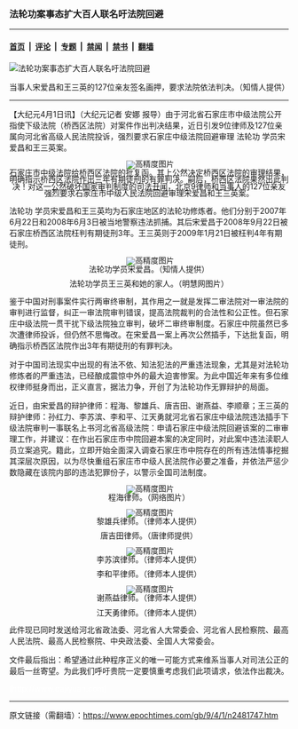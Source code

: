 ### 法轮功案事态扩大百人联名吁法院回避

---

#### [首页](../../../..?n2481747) &nbsp;|&nbsp; [评论](../../../../../epoch-comment?n2481747) &nbsp;|&nbsp; [专题](../../../../../epoch-special?n2481747) &nbsp;|&nbsp; [禁闻](../../../../../epoch-news?n2481747) &nbsp;|&nbsp; [禁书](../../../../../books?n2481747) &nbsp;|&nbsp; [翻墙](https://github.com/gfw-breaker/nogfw/blob/master/README.md?n2481747)


<div><img alt="法轮功案事态扩大百人联名吁法院回避" class="attachment-djy_600_400 size-djy_600_400 wp-post-image" src="https://i.epochtimes.com/assets/uploads/2009/04/904010202001915-600x400.jpg"/>
<div class="caption">
 <p>
  当事人宋爱昌和王三英的127位亲友签名画押，要求法院依法判决。（知情人提供）
 </p>
</div></div><hr/><div class="post_content" id="artbody" itemprop="articleBody">
 <!-- article content begin -->
 <p>
  【大纪元4月1日讯】（大纪元记者
  <ok href="https://www.epochtimes.com/gb/tag/%E5%AE%89%E5%A8%9C.html">
   安娜
  </ok>
  报导）由于河北省石家庄市中级法院公开指使下级法院（桥西区法院）对案件作出判决结果，近日引发9位律师及127位亲属向河北省高级人民法院投诉，强烈要求石家庄中级法院回避审理
  <ok href="https://www.epochtimes.com/gb/tag/%E6%B3%95%E8%BD%AE%E5%8A%9F.html">
   法轮功
  </ok>
  学员宋爱昌和王三英案。
 </p>
 <p>
  <!--image v 1.0-->
 </p>
 <div style="line-height: 90%; text-align: center;">
  <ok href=" https://i.epochtimes.com/assets/uploads/2010/01/904010202041915.jpg" rel="noreferrer noopener" target="_blank">
   <img alt="" class="size-large wp-image-7404520" src="https://i.epochtimes.com/assets/uploads/2010/01/904010202041915.jpg" title=""/>
  </ok>
  <img alt="高精度图片" border="0" src="//www.epochtimes.com/images/highRes.jpg"/>
  <br/>
  <span class="bn12">
   石家庄市中级法院给桥西区法院的批复函。其上公然决定桥西区法院的审理结果，明确指示桥西区法院作出三年有期徒刑的有罪判决。嗣后，桥西区法院果然出此判决！对这一公然破坏国家审判制度的司法丑闻，北京9律师和当事人的127位亲友强烈要求石家庄市中级人民法院回避审理宋爱昌和王三英案。
  </span>
 </div>
 <p>
  <!-- -->
 </p>
 <p>
  <ok href="https://www.epochtimes.com/gb/tag/%E6%B3%95%E8%BD%AE%E5%8A%9F.html">
   法轮功
  </ok>
  学员宋爱昌和王三英均为石家庄地区的法轮功修炼者。他们分别于2007年6月22日和2008年6月3日被当地警察违法抓捕。其后宋爱昌于2008年9月22日被石家庄桥西区法院枉判有期徒刑3年。王三英则于2009年1月21日被枉判4年有期徒刑。
 </p>
 <p>
  <!--image v 1.0-->
 </p>
 <div style="line-height: 90%; text-align: center;">
  <ok href=" https://i.epochtimes.com/assets/uploads/2010/01/904010205231915.jpg" rel="noreferrer noopener" target="_blank">
   <img alt="" class="size-large wp-image-7404521" src="https://i.epochtimes.com/assets/uploads/2010/01/904010205231915.jpg" title=""/>
  </ok>
  <img alt="高精度图片" border="0" src="//www.epochtimes.com/images/highRes.jpg"/>
  <br/>
  <span class="bn12">
   法轮功学员宋爱昌。（知情人提供）
  </span>
 </div>
 <p>
  <!-- -->
 </p>
 <p>
  <!--image v 1.0-->
 </p>
 <div style="line-height: 90%; text-align: center;">
  <ok href=" https://i.epochtimes.com/assets/uploads/2010/01/904010205241915-600x450.jpg" rel="noreferrer noopener" target="_blank">
   <img alt="" class="size-large wp-image-7404522" src="https://i.epochtimes.com/assets/uploads/2010/01/904010205241915-600x450.jpg" title=""/>
  </ok>
  <br/>
  <span class="bn12">
   法轮功学员王三英和她的家人。（明慧网图片）
  </span>
 </div>
 <p>
  <!-- -->
 </p>
 <p>
  鉴于中国对刑事案件实行两审终审制，其作用之一就是发挥二审法院对一审法院的审判进行监督，纠正一审法院审判错误，提高法院裁判的合法性和公正性。但石家庄中级法院一贯干扰下级法院独立审判，破坏二审终审制度。石家庄中院虽然已多次遭律师投诉，但仍然不思悔改。在宋爱昌一案上再次公然插手，下达批复函，明确指示桥西区法院作出3年有期徒刑的有罪判决。
 </p>
 <p>
  对于中国司法现实中出现的有法不依、知法犯法的严重违法现象，尤其是对法轮功修炼者的严重违法，已经酿成震惊中外的最大迫害惨案。为此中国近年来有多位维权律师挺身而出，正义直言，据法力争，开创了为法轮功作无罪辩护的局面。
 </p>
 <p>
  近日，由宋爱昌的辩护律师：程海、黎雄兵、唐吉田、谢燕益、李顺章；王三英的辩护律师：孙红力、李苏滨、李和平、江天勇就河北省石家庄中级法院违法插手下级法院审判一事联名上书河北省高级法院：申请石家庄中级法院回避该案的二审审理工作，并建议：在作出石家庄市中院回避本案的决定同时，对此案中违法渎职人员立案追究。籍此，立即开始全面深入调查石家庄市中院存在的所有违法情事挖掘其深层次原因，以为尽快重组石家庄市中级人民法院作必要之准备，并依法严惩少数隐藏在该院内部的违法犯罪份子，以警示全国司法制度。
 </p>
 <p>
  <!--image v 1.0-->
 </p>
 <div style="line-height: 90%; text-align: center;">
  <ok href=" https://i.epochtimes.com/assets/uploads/2010/01/904010205251915.jpg" rel="noreferrer noopener" target="_blank">
   <img alt="" class="size-large wp-image-7404523" src="https://i.epochtimes.com/assets/uploads/2010/01/904010205251915.jpg" title=""/>
  </ok>
  <img alt="高精度图片" border="0" src="//www.epochtimes.com/images/highRes.jpg"/>
  <br/>
  <span class="bn12">
   程海律师。（网络图片）
  </span>
 </div>
 <p>
  <!-- -->
 </p>
 <p>
  <!--image v 1.0-->
 </p>
 <div style="line-height: 90%; text-align: center;">
  <ok href=" https://i.epochtimes.com/assets/uploads/2010/01/904010205271915.jpg" rel="noreferrer noopener" target="_blank">
   <img alt="" class="size-large wp-image-7404524" src="https://i.epochtimes.com/assets/uploads/2010/01/904010205271915.jpg" title=""/>
  </ok>
  <img alt="高精度图片" border="0" src="//www.epochtimes.com/images/highRes.jpg"/>
  <br/>
  <span class="bn12">
   黎雄兵律师。（律师本人提供）
  </span>
 </div>
 <p>
  <!-- -->
 </p>
 <p>
  <!--image v 1.0-->
 </p>
 <div style="line-height: 90%; text-align: center;">
  <ok href=" https://i.epochtimes.com/assets/uploads/2010/01/904010202011915.jpg" rel="noreferrer noopener" target="_blank">
   <img alt="" class="size-large wp-image-7404525" src="https://i.epochtimes.com/assets/uploads/2010/01/904010202011915.jpg" title=""/>
  </ok>
  <br/>
  <span class="bn12">
   唐吉田律师。（唐律师提供）
  </span>
 </div>
 <p>
  <!-- -->
 </p>
 <p>
  <!--image v 1.0-->
 </p>
 <div style="line-height: 90%; text-align: center;">
  <ok href=" https://i.epochtimes.com/assets/uploads/2010/01/904010202031915.jpg" rel="noreferrer noopener" target="_blank">
   <img alt="" class="size-large wp-image-7404526" src="https://i.epochtimes.com/assets/uploads/2010/01/904010202031915.jpg" title=""/>
  </ok>
  <img alt="高精度图片" border="0" src="//www.epochtimes.com/images/highRes.jpg"/>
  <br/>
  <span class="bn12">
   李苏滨律师。（律师本人提供）
  </span>
 </div>
 <p>
  <!-- -->
 </p>
 <p>
  <!--image v 1.0-->
 </p>
 <div style="line-height: 90%; text-align: center;">
  <ok href=" https://i.epochtimes.com/assets/uploads/2010/01/904010202021915.jpg" rel="noreferrer noopener" target="_blank">
   <img alt="" class="size-large wp-image-7404527" src="https://i.epochtimes.com/assets/uploads/2010/01/904010202021915.jpg" title=""/>
  </ok>
  <br/>
  <span class="bn12">
   李和平律师。（律师本人提供）
  </span>
 </div>
 <p>
  <!-- -->
 </p>
 <p>
  <!--image v 1.0-->
 </p>
 <div style="line-height: 90%; text-align: center;">
  <ok href=" https://i.epochtimes.com/assets/uploads/2010/01/904010205261915.jpg" rel="noreferrer noopener" target="_blank">
   <img alt="" class="size-large wp-image-7404528" src="https://i.epochtimes.com/assets/uploads/2010/01/904010205261915.jpg" title=""/>
  </ok>
  <img alt="高精度图片" border="0" src="//www.epochtimes.com/images/highRes.jpg"/>
  <br/>
  <span class="bn12">
   谢燕益律师。（律师本人提供）
  </span>
 </div>
 <p>
  <!-- -->
 </p>
 <p>
  <!--image v 1.0-->
 </p>
 <div style="line-height: 90%; text-align: center;">
  <ok href=" https://i.epochtimes.com/assets/uploads/2010/01/904010205411915.jpg" rel="noreferrer noopener" target="_blank">
   <img alt="" class="size-large wp-image-7404529" src="https://i.epochtimes.com/assets/uploads/2010/01/904010205411915.jpg" title=""/>
  </ok>
  <br/>
  <span class="bn12">
   江天勇律师。（律师本人提供）
  </span>
 </div>
 <p>
  <!-- -->
 </p>
 <p>
  此件现已同时发送给河北省政法委、河北省人大常委会、河北省人民检察院、最高人民法院、最高人民检察院、中央政法委、全国人大常委会。
 </p>
 <p>
  文件最后指出：希望通过此种程序正义的唯一可能方式来维系当事人对司法公正的最后一丝寄望。为此我们呼吁贵院一定要慎重考虑我们此项请求，依法作出裁决。
 </p>
 <p>
  <font color="#ffffff">
   (http://www.dajiyuan.com)
  </font>
 </p>
 <!-- article content end -->
 <div id="below_article_ad">
 </div>
</div>


---

原文链接（需翻墙）：https://www.epochtimes.com/gb/9/4/1/n2481747.htm